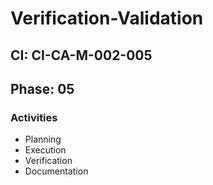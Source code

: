 # Verification-Validation

## CI: CI-CA-M-002-005
## Phase: 05

### Activities
- Planning
- Execution
- Verification
- Documentation
